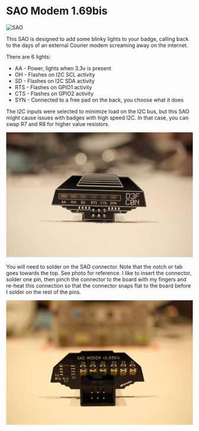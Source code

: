 # SAO Modem 1.69bis

![SAO](images/IMG_3419.jpg)

This SAO is designed to add some blinky lights to your badge, calling back to the days of an external Courier modem screaming away on the internet.

There are 6 lights:

- AA - Power, lights when 3.3v is present
- OH - Flashes on I2C SCL activity
- SD - Flashes on I2C SDA activity
- RTS - Flashes on GPIO1 activity
- CTS - Flashes on GPIO2 activity
- SYN - Connected to a free pad on the back, you choose what it does

The I2C inputs were selected to minimize load on the I2C bus, but this SAO might cause issues with badges with high speed I2C.  In that case, you can swap R7 and R8 for higher value resistors.

![SAO](images/IMG_3407.jpg)

You will need to solder on the SAO connector.  Note that the notch or tab goes towards the top.  See photo for reference.  I like to insert the connector, solder one pin, then pinch the connector to the board with my fingers and re-heat this connection so that the connector snaps flat to the board before I solder on the rest of the pins.

![connector](images/IMG_3420.JPG)